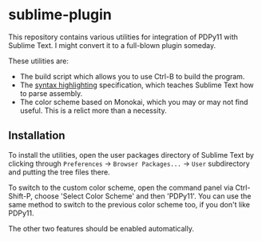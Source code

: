 # sublime-plugin

This repository contains various utilities for integration of PDPy11 with Sublime Text. I might convert it to a full-blown plugin someday.

These utilities are:

- The build script which allows you to use Ctrl-B to build the program.
- The [syntax highlighting](https://en.wikipedia.org/wiki/Syntax_highlighting) specification, which teaches Sublime Text how to parse assembly.
- The color scheme based on Monokai, which you may or may not find useful. This is a relict more than a necessity.


## Installation

To install the utilities, open the user packages directory of Sublime Text by clicking through `Preferences` -> `Browser Packages...` -> `User` subdirectory and putting the tree files there.

To switch to the custom color scheme, open the command panel via Ctrl-Shift-P, choose 'Select Color Scheme' and then 'PDPy11'. You can use the same method to switch to the previous color scheme too, if you don't like PDPy11.

The other two features should be enabled automatically.
